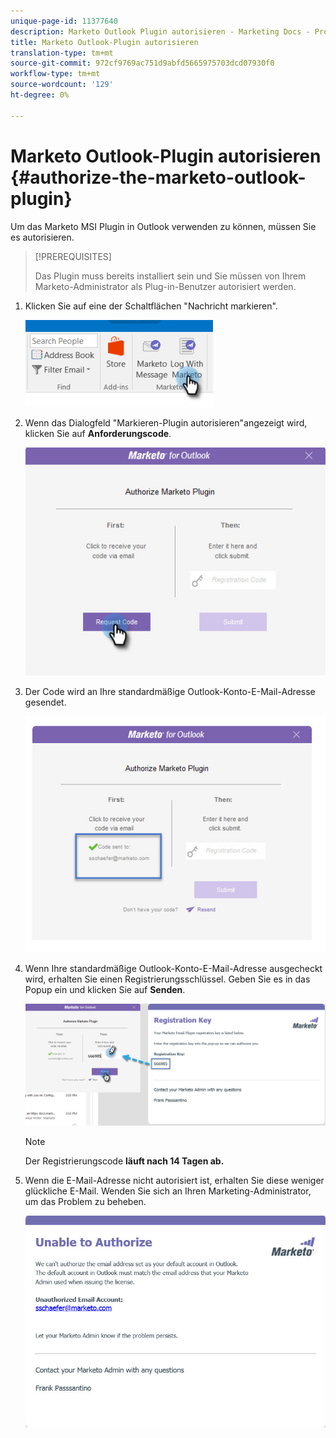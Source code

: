 ```yaml
---
unique-page-id: 11377640
description: Marketo Outlook Plugin autorisieren - Marketing Docs - Produktdokumentation
title: Marketo Outlook-Plugin autorisieren
translation-type: tm+mt
source-git-commit: 972cf9769ac751d9abfd5665975703dcd07930f0
workflow-type: tm+mt
source-wordcount: '129'
ht-degree: 0%

---
```



# Marketo Outlook-Plugin autorisieren {#authorize-the-marketo-outlook-plugin}

Um das Marketo MSI Plugin in Outlook verwenden zu können, müssen Sie es autorisieren.

>[!PREREQUISITES]
>
>Das Plugin muss bereits installiert sein und Sie müssen von Ihrem Marketo-Administrator als Plug-in-Benutzer autorisiert werden.

1. Klicken Sie auf eine der Schaltflächen &quot;Nachricht markieren&quot;.

   ![](assets/image2016-8-24-16-3a4-3a28.png)

1. Wenn das Dialogfeld &quot;Markieren-Plugin autorisieren&quot;angezeigt wird, klicken Sie auf **Anforderungscode**.

   ![](assets/image2016-8-24-16-3a6-3a51.png)

1. Der Code wird an Ihre standardmäßige Outlook-Konto-E-Mail-Adresse gesendet.

   ![](assets/image2016-8-24-16-3a8-3a36.png)

1. Wenn Ihre standardmäßige Outlook-Konto-E-Mail-Adresse ausgecheckt wird, erhalten Sie einen Registrierungsschlüssel. Geben Sie es in das Popup ein und klicken Sie auf **Senden**.

   ![](assets/image2016-8-24-16-3a12-3a48.png)

   >[!NOTE]
   >
   >Der Registrierungscode **läuft nach 14 Tagen ab.**

1. Wenn die E-Mail-Adresse nicht autorisiert ist, erhalten Sie diese weniger glückliche E-Mail. Wenden Sie sich an Ihren Marketing-Administrator, um das Problem zu beheben.

   ![](assets/image2016-8-24-16-3a25-3a27.png)
